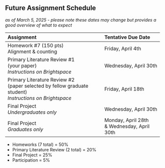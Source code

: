 ## Future Assignment Schedule 

*as of March 5, 2025 - please note these dates may change but provides a good overview of what to expect* 

| Assignment | Tentative Due Date | 
|:-------------------|:-------------------|
| Homework #7 (150 pts) <br> Alignment & counting | Friday, April 4th | 
| Primary Literature Review #1 <br> (your paper) <br> *Instructions on Brightspace* | Wednesday, April 30th | 
| Primary Literature Review #2 <br> (paper selected by fellow graduate student) <br> *Instructions on Brightspace* | Friday, April 18th | 
| Final Project <br> *Undergraduates only* | Wednesday, April 30th | 
| Final Project <br> *Graduates only* | Monday, April 28th <br> & Wednesday, April 30th| 

+ Homeworks (7 total) = 50%
+ Primary Literature Review (2 total) = 20%
+ Final Project = 25%
+ Participation = 5% 


